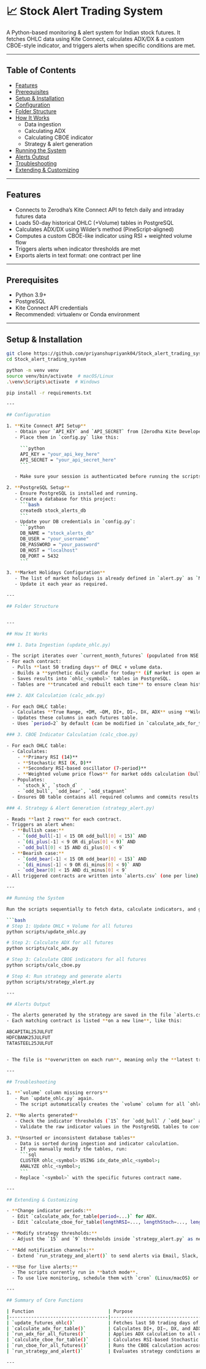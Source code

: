 # 📈 Stock Alert Trading System

A Python-based monitoring & alert system for Indian stock futures. It fetches OHLC data using Kite Connect, calculates ADX/DX & a custom CBOE-style indicator, and triggers alerts when specific conditions are met.

---

## Table of Contents

- [Features](#features)  
- [Prerequisites](#prerequisites)  
- [Setup & Installation](#setup--installation)  
- [Configuration](#configuration)  
- [Folder Structure](#folder-structure)  
- [How It Works](#how-it-works)  
  - Data ingestion  
  - Calculating ADX  
  - Calculating CBOE indicator  
  - Strategy & alert generation  
- [Running the System](#running-the-system)  
- [Alerts Output](#alerts-output)  
- [Troubleshooting](#troubleshooting)  
- [Extending & Customizing](#extending--customizing)

---

## Features

- Connects to Zerodha’s Kite Connect API to fetch daily and intraday futures data  
- Loads 50-day historical OHLC (+Volume) tables in PostgreSQL  
- Calculates ADX/DX using Wilder’s method (PineScript-aligned)  
- Computes a custom CBOE-like indicator using RSI + weighted volume flow  
- Triggers alerts when indicator thresholds are met  
- Exports alerts in text format: one contract per line

---

## Prerequisites

- Python 3.9+  
- PostgreSQL  
- Kite Connect API credentials  
- Recommended: virtualenv or Conda environment  

---

## Setup & Installation

```bash
git clone https://github.com/priyanshupriyank04/Stock_alert_trading_system.git
cd Stock_alert_trading_system

python -m venv venv
source venv/bin/activate  # macOS/Linux
.\venv\Scripts\activate  # Windows

pip install -r requirements.txt

---

## Configuration

1. **Kite Connect API Setup**  
   - Obtain your `API_KEY` and `API_SECRET` from [Zerodha Kite Developer Console](https://developers.kite.trade/).  
   - Place them in `config.py` like this:

     ```python
     API_KEY = "your_api_key_here"
     API_SECRET = "your_api_secret_here"
     ```

   - Make sure your session is authenticated before running the scripts (the repo already handles token reuse automatically).

2. **PostgreSQL Setup**  
   - Ensure PostgreSQL is installed and running.  
   - Create a database for this project:
     ```bash
     createdb stock_alerts_db
     ```
   - Update your DB credentials in `config.py`:
     ```python
     DB_NAME = "stock_alerts_db"
     DB_USER = "your_username"
     DB_PASSWORD = "your_password"
     DB_HOST = "localhost"
     DB_PORT = 5432
     ```

3. **Market Holidays Configuration**  
   - The list of market holidays is already defined in `alert.py` as `MARKET_HOLIDAYS`.  
   - Update it each year as required.

---

## Folder Structure


---

## How It Works

### 1. Data Ingestion (update_ohlc.py)

- The script iterates over `current_month_futures` (populated from NSE contracts).  
- For each contract:
  - Pulls **last 50 trading days** of OHLC + volume data.
  - Builds a **synthetic daily candle for today** (if market is open and after 09:15 AM) using hourly candles.
  - Saves results into `ohlc_<symbol>` tables in PostgreSQL.
  - Tables are **truncated and rebuilt each time** to ensure clean history.

### 2. ADX Calculation (calc_adx.py)

- For each OHLC table:
  - Calculates **True Range, +DM, –DM, DI+, DI–, DX, ADX** using **Wilder’s smoothing (PineScript-matching)**.
  - Updates these columns in each futures table.
  - Uses `period=2` by default (can be modified in `calculate_adx_for_table`).

### 3. CBOE Indicator Calculation (calc_cboe.py)

- For each OHLC table:
  - Calculates:
    - **Primary RSI (14)**  
    - **Stochastic RSI (K, D)**  
    - **Secondary RSI-based oscillator (7-period)**  
    - **Weighted volume price flows** for market odds calculation (bullish, bearish, stagnant).
  - Populates:
    - `stoch_k`, `stoch_d`
    - `odd_bull`, `odd_bear`, `odd_stagnant`
  - Ensures DB table contains all required columns and commits results.

### 4. Strategy & Alert Generation (strategy_alert.py)

- Reads **last 2 rows** for each contract.
- Triggers an alert when:
  - **Bullish case:**  
    - `(odd_bull[-1] < 15 OR odd_bull[0] < 15)` AND  
    - `(di_plus[-1] < 9 OR di_plus[0] < 9)` AND  
    - `odd_bull[0] < 15 AND di_plus[0] < 9`
  - **Bearish case:**  
    - `(odd_bear[-1] < 15 OR odd_bear[0] < 15)` AND  
    - `(di_minus[-1] < 9 OR di_minus[0] < 9)` AND  
    - `odd_bear[0] < 15 AND di_minus[0] < 9`
- All triggered contracts are written into `alerts.csv` (one per line).

---

## Running the System

Run the scripts sequentially to fetch data, calculate indicators, and generate alerts:

```bash
# Step 1: Update OHLC + Volume for all futures
python scripts/update_ohlc.py

# Step 2: Calculate ADX for all futures
python scripts/calc_adx.py

# Step 3: Calculate CBOE indicators for all futures
python scripts/calc_cboe.py

# Step 4: Run strategy and generate alerts
python scripts/strategy_alert.py

---

## Alerts Output

- The alerts generated by the strategy are saved in the file `alerts.csv`.  
- Each matching contract is listed **on a new line**, like this:

ABCAPITAL25JULFUT
HDFCBANK25JULFUT
TATASTEEL25JULFUT


- The file is **overwritten on each run**, meaning only the **latest triggered contracts** are kept.

---

## Troubleshooting

1. **`volume` column missing errors**  
   - Run `update_ohlc.py` again.  
   - The script automatically creates the `volume` column for all `ohlc_<symbol>` tables if it doesn’t exist.

2. **No alerts generated**  
   - Check the indicator thresholds (`15` for `odd_bull` / `odd_bear` and `9` for `di_plus` / `di_minus`).  
   - Validate the raw indicator values in the PostgreSQL tables to confirm the strategy logic is being met.

3. **Unsorted or inconsistent database tables**  
   - Data is sorted during ingestion and indicator calculation.  
   - If you manually modify the tables, run:
     ```sql
     CLUSTER ohlc_<symbol> USING idx_date_ohlc_<symbol>;
     ANALYZE ohlc_<symbol>;
     ```
   - Replace `<symbol>` with the specific futures contract name.

---

## Extending & Customizing

- **Change indicator periods:**  
  - Edit `calculate_adx_for_table(period=...)` for ADX.  
  - Edit `calculate_cboe_for_table(lengthRSI=..., lengthStoch=..., lengthcboe=...)` for CBOE oscillator.

- **Modify strategy thresholds:**  
  - Adjust the `15` and `9` thresholds inside `strategy_alert.py` as needed.

- **Add notification channels:**  
  - Extend `run_strategy_and_alert()` to send alerts via Email, Slack, or Telegram instead of (or in addition to) writing to `alerts.csv`.

- **Use for live alerts:**  
  - The scripts currently run in **batch mode**.  
  - To use live monitoring, schedule them with `cron` (Linux/macOS) or Task Scheduler (Windows).

---

## Summary of Core Functions

| Function                           | Purpose                                                                    |
|------------------------------------|----------------------------------------------------------------------------|
| `update_futures_ohlc()`            | Fetches last 50 trading days of OHLC + volume and builds synthetic daily candles. |
| `calculate_adx_for_table()`        | Calculates DI+, DI−, DX, and ADX for each futures table (PineScript-matched).      |
| `run_adx_for_all_futures()`        | Applies ADX calculation to all current month futures.                               |
| `calculate_cboe_for_table()`       | Calculates RSI-based Stochastic + Volume-weighted CBOE odds indicators.             |
| `run_cboe_for_all_futures()`       | Runs the CBOE calculation across all futures.                                         |
| `run_strategy_and_alert()`         | Evaluates strategy conditions and writes qualifying contracts to `alerts.csv`.        |

---



